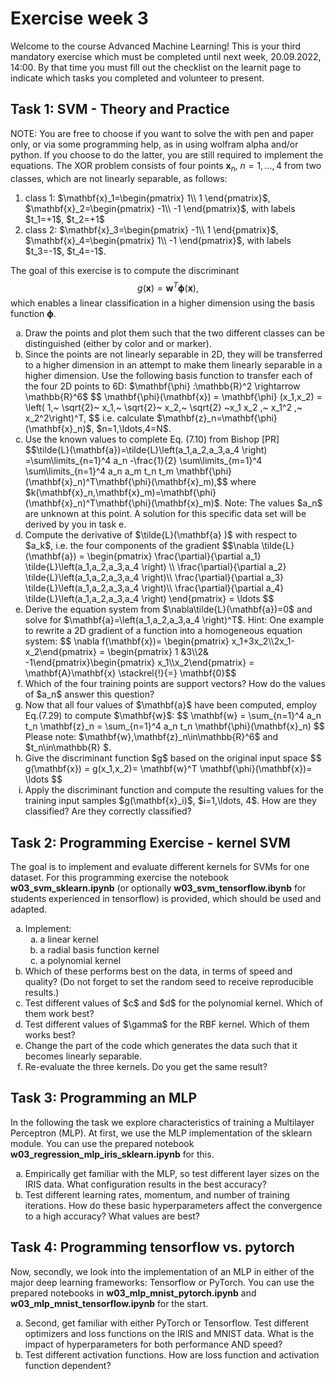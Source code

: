 
# Exercise week 3

Welcome to the course Advanced Machine Learning! This is your third mandatory exercise which must be completed until next week, 20.09.2022, 14:00. By that time you must fill out the checklist on the learnit page to indicate which tasks you completed and volunteer to present. 

## Task 1: SVM - Theory and Practice 
NOTE: You are free to choose if you want to solve the with pen and paper only, or via some programming help, as in using wolfram alpha and/or python. If you choose to do the latter, you are still required to implement the equations. 
The XOR problem consists of four points $\mathbf{x}_n$, $n=1,\ldots,4$ from two classes, which are not linearly separable, as follows:
 
<ol>
 <li> class 1: $\mathbf{x}_1=\begin{pmatrix} 1\\ 1 \end{pmatrix}$, $\mathbf{x}_2=\begin{pmatrix} -1\\ -1 \end{pmatrix}$, with labels $t_1=+1$, $t_2=+1$</li>
 <li> class 2: $\mathbf{x}_3=\begin{pmatrix} -1\\ 1 \end{pmatrix}$, $\mathbf{x}_4=\begin{pmatrix} 1\\ -1 \end{pmatrix}$, with labels $t_3=-1$, $t_4=-1$.</li>
</ol>

The goal of this exercise is to compute the discriminant
$$g(\mathbf{x}) = \mathbf{w}^T \mathbf{\phi}(\mathbf{x}), $$
which enables a linear classification in a higher dimension using the basis function $\mathbf{\phi}$.

<ol type ="a">
 <li> Draw the points and plot them such that the two different classes can be distinguished (either by color and or marker). </li>
 <li> Since the points are not linearly separable in 2D, they will be transferred to a higher dimension in an attempt to make them linearly separable in a higher dimension. Use the following basis function to transfer each of the four 2D points to 6D: $\mathbf{\phi} :\mathbb{R}^2 \rightarrow \mathbb{R}^6$ 
	$$ \mathbf{\phi}(\mathbf{x}) = \mathbf{\phi} (x_1,x_2) = \left( 1,~ \sqrt{2}~ x_1,~ \sqrt{2}~ x_2,~ \sqrt{2} ~x_1 x_2 ,~ x_1^2 ,~ x_2^2\right)^T, $$
	 i.e. calculate $\mathbf{z}_n=\mathbf{\phi}(\mathbf{x}_n)$, $n=1,\ldots,4=N$. 
	</li>
 <li> Use the known values to complete Eq. (7.10) from Bishop [PR] 
	$$\tilde{L}(\mathbf{a})=\tilde{L}\left(a_1,a_2,a_3,a_4 \right) =\sum\limits_{n=1}^4 a_n -\frac{1}{2} \sum\limits_{m=1}^4 \sum\limits_{n=1}^4 a_n a_m t_n t_m \mathbf{\phi}(\mathbf{x}_n)^T\mathbf{\phi}(\mathbf{x}_m),$$
	 where $k(\mathbf{x}_n,\mathbf{x}_m)=\mathbf{\phi}(\mathbf{x}_n)^T\mathbf{\phi}(\mathbf{x}_m)$. Note: The values $a_n$ are unknown at this point. A solution for this specific data set will be derived by you in task e. 
	</li> 
 <li> Compute the derivative of $\tilde{L}(\mathbf{a} )$ with respect to $a_k$, i.e. the four components of the gradient 
	$$\nabla \tilde{L}(\mathbf{a}) =  \begin{pmatrix} \frac{\partial}{\partial a_1} \tilde{L}\left(a_1,a_2,a_3,a_4 \right) \\				\frac{\partial}{\partial a_2} \tilde{L}\left(a_1,a_2,a_3,a_4 \right)\\				\frac{\partial}{\partial a_3} \tilde{L}\left(a_1,a_2,a_3,a_4 \right)\\				\frac{\partial}{\partial a_4} \tilde{L}\left(a_1,a_2,a_3,a_4 \right) \end{pmatrix} = \ldots  $$
	</li> 
 <li> Derive the equation system from $\nabla\tilde{L}(\mathbf{a})=0$ and solve for $\mathbf{a}=\left(a_1,a_2,a_3,a_4 \right)^T$. 
	Hint: One example to rewrite a 2D gradient of a function into a homogeneous equation system: $$ \nabla f(\mathbf{x})= \begin{pmatrix} x_1+3x_2\\2x_1-x_2\end{pmatrix} = \begin{pmatrix} 1 &3\\2& -1\end{pmatrix}\begin{pmatrix} x_1\\x_2\end{pmatrix} = \mathbf{A}\mathbf{x} \stackrel{!}{=} \mathbf{0}$$
	</li> 
 <li> Which of the four training points are support vectors? How do the values of $a_n$ answer this question? </li>
 <li> Now that all four values of $\mathbf{a}$ have been computed, employ Eq.(7.29) to compute $\mathbf{w}$:
	$$ \mathbf{w} = \sum_{n=1}^4 a_n  t_n \mathbf{z}_n = \sum_{n=1}^4 a_n  t_n \mathbf{\phi}(\mathbf{x}_n) $$
	Please note: $\mathbf{w},\mathbf{z}_n\in\mathbb{R}^6$ and $t_n\in\mathbb{R} $.  </li>	
 <li> Give the discriminant function $g$ based on the original input space 
	 $$ g(\mathbf{x}) = g(x_1,x_2)= \mathbf{w}^T \mathbf{\phi}(\mathbf{x})= \ldots $$
	</li>		
 <li> Apply the discriminant function and compute the resulting values for the training input samples $g(\mathbf{x}_i)$, $i=1,\ldots, 4$. How are they classified? Are they correctly classified? </li>
</ol>


## Task 2: Programming Exercise - kernel SVM
The goal is to implement and evaluate different kernels for SVMs for one dataset. 
For this programming exercise the notebook **w03_svm_sklearn.ipynb** (or optionally **w03_svm_tensorflow.ibynb** for students experienced in tensorflow) is provided, which should be used and adapted. 

<ol type ="a">
 <li> Implement:
	<ol type ="a">
   <li> a linear kernel </li>
   <li> a radial basis function kernel</li> 
   <li> a polynomial kernel</li> 
    </ol>
	</li> 
	<li> Which of these performs best on the data, in terms of speed and quality? (Do not forget to set the random seed to receive reproducible results.)</li> 
	<li> Test different values of $c$ and $d$ for the polynomial kernel. Which of them work best?</li> 
	<li> Test different values of $\gamma$ for the RBF kernel. Which of them works best?</li> 
	<li> Change the part of the code which generates the data such that it becomes linearly separable.</li> 
	<li> Re-evaluate the three kernels. Do you get the same result?</li> 
</ol>


## Task 3: Programming an MLP

In the following the task we explore characteristics of training a Multilayer Perceptron (MLP). At first, we use the MLP implementation of the sklearn module. You can use the prepared notebook <b>w03_regression_mlp_iris_sklearn.ipynb</b> for this.

<ol type ="a">
 <li>Empirically get familiar with the MLP, so test different layer sizes on the IRIS data. What configuration results in the best accuracy?</li>
 <li>Test different learning rates, momentum, and number of training iterations. How do these basic hyperparameters affect the convergence to a high accuracy? What values are best?</li>
</ol>

## Task 4: Programming tensorflow vs. pytorch
Now, secondly, we look into the implementation of an MLP in either of the major deep learning frameworks: Tensorflow or PyTorch. You can use the prepared notebooks in <b>w03_mlp_mnist_pytorch.ipynb</b> and <b>w03_mlp_mnist_tensorflow.ipynb</b> for the start. 

<ol type ="a">
 <li>Second, get familiar with either PyTorch or Tensorflow. Test different optimizers and loss functions on the IRIS and MNIST data. What is the impact of hyperparameters for both performance AND speed?</li>
 <li>Test different activation functions. How are loss function and activation function dependent?</li>
</ol>
